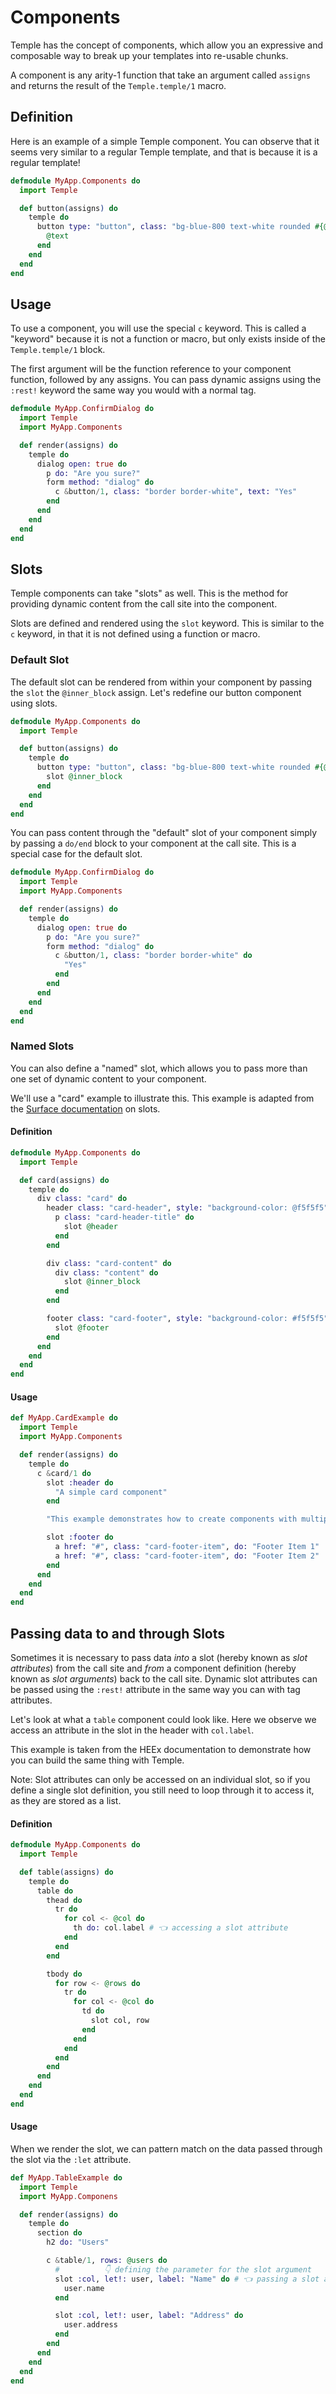 # Components

Temple has the concept of components, which allow you an expressive and composable way to break up your templates into re-usable chunks.

A component is any arity-1 function that take an argument called `assigns` and returns the result of the `Temple.temple/1` macro.

## Definition

Here is an example of a simple Temple component. You can observe that it seems very similar to a regular Temple template, and that is because it is a regular template!

```elixir
defmodule MyApp.Components do
  import Temple

  def button(assigns) do
    temple do
      button type: "button", class: "bg-blue-800 text-white rounded #{@class}" do
        @text
      end
    end
  end
end
```

## Usage

To use a component, you will use the special `c` keyword. This is called a "keyword" because it is not a function or macro, but only exists inside of the `Temple.temple/1` block.

The first argument will be the function reference to your component function, followed by any assigns. You can pass dynamic assigns using the `:rest!` keyword the same way you would with a normal tag.

```elixir
defmodule MyApp.ConfirmDialog do
  import Temple
  import MyApp.Components

  def render(assigns) do
    temple do
      dialog open: true do
        p do: "Are you sure?"
        form method: "dialog" do
          c &button/1, class: "border border-white", text: "Yes"
        end
      end
    end
  end
end
```

## Slots

Temple components can take "slots" as well. This is the method for providing dynamic content from the call site into the component.

Slots are defined and rendered using the `slot` keyword. This is similar to the `c` keyword, in that it is not defined using a function or macro.

### Default Slot

The default slot can be rendered from within your component by passing the `slot` the `@inner_block` assign. Let's redefine our button component using slots.

```elixir
defmodule MyApp.Components do
  import Temple

  def button(assigns) do
    temple do
      button type: "button", class: "bg-blue-800 text-white rounded #{@class}" do
        slot @inner_block
      end
    end
  end
end
```

You can pass content through the "default" slot of your component simply by passing a `do/end` block to your component at the call site. This is a special case for the default slot.

```elixir
defmodule MyApp.ConfirmDialog do
  import Temple
  import MyApp.Components

  def render(assigns) do
    temple do
      dialog open: true do
        p do: "Are you sure?"
        form method: "dialog" do
          c &button/1, class: "border border-white" do
            "Yes"
          end
        end
      end
    end
  end
end
```

### Named Slots

You can also define a "named" slot, which allows you to pass more than one set of dynamic content to your component.

We'll use a "card" example to illustrate this. This example is adapted from the [Surface documentation](https://surface-ui.org/slots) on slots.

#### Definition

```elixir
defmodule MyApp.Components do
  import Temple

  def card(assigns) do
    temple do
      div class: "card" do
        header class: "card-header", style: "background-color: @f5f5f5" do
          p class: "card-header-title" do
            slot @header
          end
        end

        div class: "card-content" do
          div class: "content" do
            slot @inner_block
          end
        end

        footer class: "card-footer", style: "background-color: #f5f5f5" do
          slot @footer
        end
      end
    end
  end
end
```

#### Usage

```elixir
def MyApp.CardExample do
  import Temple
  import MyApp.Components

  def render(assigns) do
    temple do
      c &card/1 do
        slot :header do
          "A simple card component"
        end

        "This example demonstrates how to create components with multiple, named slots"

        slot :footer do
          a href: "#", class: "card-footer-item", do: "Footer Item 1"
          a href: "#", class: "card-footer-item", do: "Footer Item 2"
        end
      end
    end
  end
end
```

## Passing data to and through Slots

Sometimes it is necessary to pass data _into_ a slot (hereby known as *slot attributes*) from the call site and _from_ a component definition (hereby known as *slot arguments*) back to the call site. Dynamic slot attributes can be passed using the `:rest!` attribute in the same way you can with tag attributes.

Let's look at what a `table` component could look like. Here we observe we access an attribute in the slot in the header with `col.label`.

This example is taken from the HEEx documentation to demonstrate how you can build the same thing with Temple.

Note: Slot attributes can only be accessed on an individual slot, so if you define a single slot definition, you still need to loop through it to access it, as they are stored as a list.

#### Definition

```elixir
defmodule MyApp.Components do
  import Temple

  def table(assigns) do
    temple do
      table do
        thead do
          tr do
            for col <- @col do
              th do: col.label # 👈 accessing a slot attribute
            end
          end
        end

        tbody do
          for row <- @rows do
            tr do
              for col <- @col do
                td do
                  slot col, row
                end
              end
            end
          end
        end
      end
    end
  end
end
```

#### Usage

When we render the slot, we can pattern match on the data passed through the slot via the `:let` attribute.

```elixir
def MyApp.TableExample do
  import Temple
  import MyApp.Componens

  def render(assigns) do
    temple do
      section do
        h2 do: "Users"

        c &table/1, rows: @users do
          #          👇 defining the parameter for the slot argument
          slot :col, let!: user, label: "Name" do # 👈 passing a slot attribute
            user.name
          end

          slot :col, let!: user, label: "Address" do
            user.address
          end
        end
      end
    end
  end
end
```
